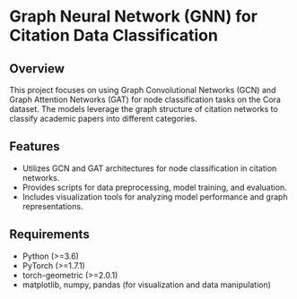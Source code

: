 # Graph Neural Network (GNN) for Citation Data Classification

## Overview
This project focuses on using Graph Convolutional Networks (GCN) and Graph Attention Networks (GAT) for node classification tasks on the Cora dataset. The models leverage the graph structure of citation networks to classify academic papers into different categories.

## Features
- Utilizes GCN and GAT architectures for node classification in citation networks.
- Provides scripts for data preprocessing, model training, and evaluation.
- Includes visualization tools for analyzing model performance and graph representations.

## Requirements
- Python (>=3.6)
- PyTorch (>=1.7.1)
- torch-geometric (>=2.0.1)
- matplotlib, numpy, pandas (for visualization and data manipulation)
